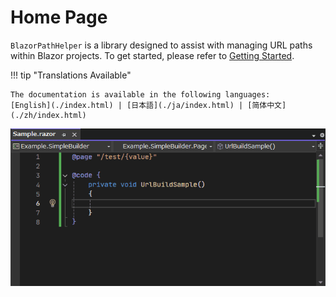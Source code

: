 # Home Page

`BlazorPathHelper` is a library designed to assist with managing URL paths within Blazor projects. To get started, please refer to [Getting Started](./GettingStarted/simple.md).

!!! tip "Translations Available"

    The documentation is available in the following languages:
    [English](./index.html) | [日本語](./ja/index.html) | [简体中文](./zh/index.html)

![sample](../assets/sample2.gif)
